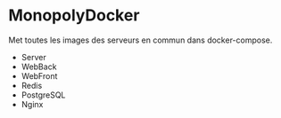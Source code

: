 # MonopolyDocker

Met toutes les images des serveurs en commun dans docker-compose.
- Server
- WebBack
- WebFront
- Redis
- PostgreSQL
- Nginx